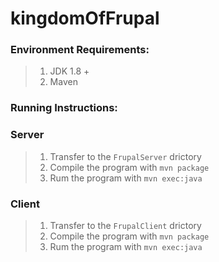 # kingdomOfFrupal

### Environment Requirements:
> 1. JDK 1.8 +
> 2. Maven

### Running Instructions:

### Server

> 1. Transfer to the ```FrupalServer``` drictory
> 2. Compile the program with ```mvn package```
> 3. Rum the program with ```mvn exec:java```


### Client

> 1. Transfer to the ```FrupalClient``` drictory
> 2. Compile the program with ```mvn package```
> 3. Rum the program with ```mvn exec:java```
